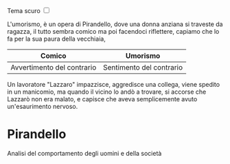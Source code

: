 <link rel="stylesheet" href="../style.css">

<label style="position:static;" for="tema-scuro">Tema scuro
    <input type="checkbox" id="tema-scuro"></input>
</label>

L'umorismo, è un opera di Pirandello, dove una donna anziana si traveste da ragazza, il tutto sembra comico ma poi facendoci riflettere, capiamo che lo fa per la sua paura della vecchiaia,


| Comico                     | Umorismo                 |
| -------------------------- | ------------------------ |
| Avvertimento del contrario | Sentimento del contrario |


Un lavoratore "Lazzaro" impazzisce, aggredisce una collega, viene spedito in un manicomio, ma quando il vicino lo andò a trovare, si accorse che Lazzarò non era malato, e capisce che aveva semplicemente avuto un'esaurimento nervoso.



# Pirandello
Analisi del comportamento degli uomini e della società

